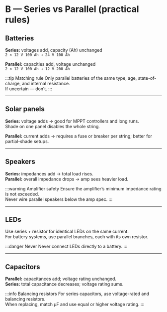 # B — Series vs Parallel (practical rules)

## Batteries
**Series:** voltages add, capacity (Ah) unchanged  
`2 × 12 V 100 Ah → 24 V 100 Ah`  

**Parallel:** capacities add, voltage unchanged  
`2 × 12 V 100 Ah → 12 V 200 Ah`

:::tip Matching rule
Only parallel batteries of the same type, age, state-of-charge, and internal resistance.  
If uncertain — don’t.
:::

---

## Solar panels
**Series:** voltage adds → good for MPPT controllers and long runs.  
Shade on one panel disables the whole string.  

**Parallel:** current adds → requires a fuse or breaker per string; better for partial-shade setups.

---

## Speakers
**Series:** impedances add → total load rises.  
**Parallel:** overall impedance drops → amp sees heavier load.

:::warning Amplifier safety
Ensure the amplifier’s minimum impedance rating is not exceeded.  
Never wire parallel speakers below the amp spec.
:::

---

## LEDs
Use series + resistor for identical LEDs on the same current.  
For battery systems, use parallel branches, each with its own resistor.

:::danger Never
Never connect LEDs directly to a battery.
:::

---

## Capacitors
**Parallel:** capacitances add; voltage rating unchanged.  
**Series:** total capacitance decreases; voltage rating sums.

:::info Balancing resistors
For series capacitors, use voltage-rated and balancing resistors.  
When replacing, match µF and use equal or higher voltage rating.
:::

